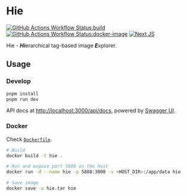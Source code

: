 # Hie

[![GitHub Actions Workflow Status:build](https://img.shields.io/github/actions/workflow/status/ziteh/hie/build.yml?style=flat-square&label=Build)](https://github.com/ziteh/hie/actions/workflows/build.yml)
[![GitHub Actions Workflow Status:docker-image](https://img.shields.io/github/actions/workflow/status/ziteh/hie/docker-image.yml?style=flat-square&label=Docker&logo=docker)](https://github.com/ziteh/hie/actions/workflows/docker-image.yml)
[![Next JS](https://img.shields.io/badge/Next-black?style=flat-square&logo=next.js&logoColor=white)](https://nextjs.org/)

Hie - ***Hi***erarchical tag-based image ***E***xplorer.

## Usage

### Develop

```sh
pnpm install
pnpm run dev
```

API docs at <http://localhost:3000/api/docs>, powered by [Swagger UI](https://github.com/swagger-api/swagger-ui).

### Docker

Check [`Dockerfile`](./Dockerfile).

```sh
# Build
docker build -t hie .

# Run and expose port 5888 on the host
docker run -d --name hie -p 5888:3000 -v <HOST_DIR>:/app/data hie

# Save image
docker save -o hie.tar hie
```
